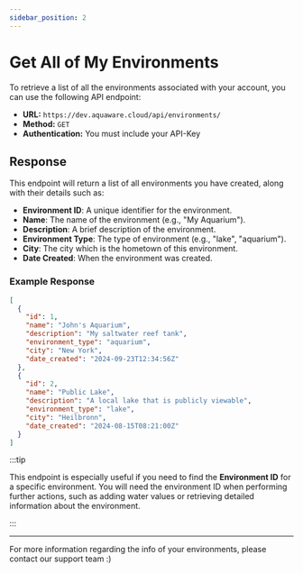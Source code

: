 ```yaml
---
sidebar_position: 2
---
```


# Get All of My Environments

To retrieve a list of all the environments associated with your account, you can use the following API endpoint:

- **URL:** `https://dev.aquaware.cloud/api/environments/`
- **Method:** `GET`
- **Authentication:** You must include your API-Key

## Response

This endpoint will return a list of all environments you have created, along with their details such as:

- **Environment ID**: A unique identifier for the environment.
- **Name**: The name of the environment (e.g., "My Aquarium").
- **Description**: A brief description of the environment.
- **Environment Type**: The type of environment (e.g., "lake", "aquarium").
- **City**: The city which is the hometown of this environment.
- **Date Created**: When the environment was created.

### Example Response

```json
[
  {
    "id": 1,
    "name": "John's Aquarium",
    "description": "My saltwater reef tank",
    "environment_type": "aquarium",
    "city": "New York",
    "date_created": "2024-09-23T12:34:56Z"
  },
  {
    "id": 2,
    "name": "Public Lake",
    "description": "A local lake that is publicly viewable",
    "environment_type": "lake",
    "city": "Heilbronn",
    "date_created": "2024-08-15T08:21:00Z"
  }
]
```

:::tip

This endpoint is especially useful if you need to find the **Environment ID** for a specific environment. You will need the environment ID when performing further actions, such as adding water values or retrieving detailed information about the environment.

:::

---

For more information regarding the info of your environments, please contact our support team :)
